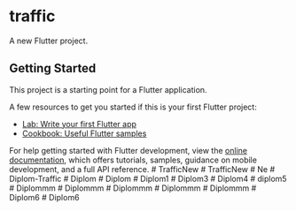 # traffic

A new Flutter project.

## Getting Started

This project is a starting point for a Flutter application.

A few resources to get you started if this is your first Flutter project:

- [Lab: Write your first Flutter app](https://docs.flutter.dev/get-started/codelab)
- [Cookbook: Useful Flutter samples](https://docs.flutter.dev/cookbook)

For help getting started with Flutter development, view the
[online documentation](https://docs.flutter.dev/), which offers tutorials,
samples, guidance on mobile development, and a full API reference.
#   T r a f f i c N e w  
 #   T r a f f i c N e w  
 #   N e  
 #   D i p l o m - T r a f f i c  
 #   D i p l o m  
 #   D i p l o m  
 #   D i p l o m 1  
 #   D i p l o m 3  
 #   D i p l o m 4  
 #   d i p l o m 5  
 #   D i p l o m m m  
 #   D i p l o m m m  
 #   D i p l o m m m  
 #   D i p l o m m m  
 #   D i p l o m m m  
 #   D i p l o m 6  
 #   D i p l o m 6  
 